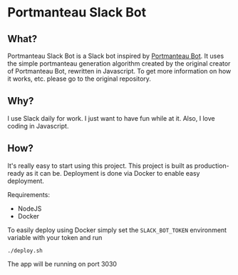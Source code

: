 # Portmanteau Slack Bot

## What?

Portmanteau Slack Bot is a Slack bot inspired by [Portmanteau Bot](https://github.com/jamcowl/PORTMANTEAU-BOT). It uses the simple portmanteau generation algorithm created by the original creator of Portmanteau Bot, rewritten in Javascript. To get more information on how it works, etc. please go to the original repository.

## Why?

I use Slack daily for work. I just want to have fun while at it. Also, I love coding in Javascript.

## How?

It's really easy to start using this project. This project is built as production-ready as it can be. Deployment is done via Docker to enable easy deployment.

Requirements:
- NodeJS
- Docker

To easily deploy using Docker simply set the `SLACK_BOT_TOKEN` environment variable with your token and run
```
./deploy.sh
```
The app will be running on port 3030
